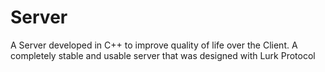 # Server
A Server developed in C++ to improve quality of life over the Client. A completely stable and usable server that was designed with Lurk Protocol

